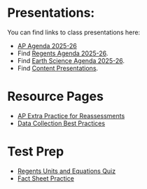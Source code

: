 # Presentations:

You can find links to class presentations here:
  - [AP Agenda 2025-26](/Daily%20Plan/20252026/Daily%20Slides/APAgendas202526.html)
  - Find [Regents Agenda 2025-26](/Daily%20Plan/20252026/Daily%20Slides/RPAgendas202526.html).
  - Find [Earth Science Agenda 2025-26](/Daily%20Plan/20252026/Daily%20Slides/EarthSci202526.html).
  - Find [Content Presentations](presindex).

# Resource Pages
  - [AP Extra Practice for Reassessments](\AP%20Resource%20Pages\apSBGPractice)
- [Data Collection Best Practices](/AP%20Resource%20Pages/datacollection.html)

# Test Prep
  - [Regents Units and Equations Quiz](/mrporterphysics.github.io/regentsTestPrep/unitstestprepquiz.html)
  - [Fact Sheet Practice](/mrporterphysics.github.io/ap-physics-quiz/index.html)